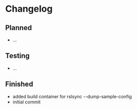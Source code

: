# Changelog

## Planned

- ...

## Testing

- ...

## Finished

- added build container for rslsync --dump-sample-config
- initial commit
